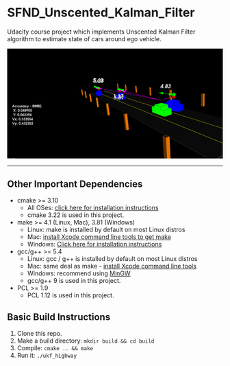 # SFND_Unscented_Kalman_Filter

Udacity course project which implements Unscented Kalman Filter algorithm to estimate state of cars around ego vehicle.

![](img/ukf.png)


---

## Other Important Dependencies
* cmake >= 3.10
  * All OSes: [click here for installation instructions](https://cmake.org/install/)
  * cmake 3.22 is used in this project.
* make >= 4.1 (Linux, Mac), 3.81 (Windows)
  * Linux: make is installed by default on most Linux distros
  * Mac: [install Xcode command line tools to get make](https://developer.apple.com/xcode/features/)
  * Windows: [Click here for installation instructions](http://gnuwin32.sourceforge.net/packages/make.htm)
* gcc/g++ >= 5.4
  * Linux: gcc / g++ is installed by default on most Linux distros
  * Mac: same deal as make - [install Xcode command line tools](https://developer.apple.com/xcode/features/)
  * Windows: recommend using [MinGW](http://www.mingw.org/)
  * gcc/g++ 9 is used in this project.
 * PCL >= 1.9
   * PCL 1.12 is used in this project.

## Basic Build Instructions

1. Clone this repo.
2. Make a build directory: `mkdir build && cd build`
3. Compile: `cmake .. && make`
4. Run it: `./ukf_highway`